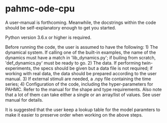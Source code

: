 # pahmc-ode-cpu

A user-manual is forthcoming. Meanwhile, the docstrings within the code should be self-explanatory enough to get you started.

Python version 3.6.x or higher is required.

Before running the code, the user is assumed to have the following:
	1) The dynamical system. If calling one of the built-in examples, the name
	of the dynamics must have a match in 'lib_dynamics.py'; if builing from 
	scratch, 'def_dynamics.py' must be ready to go.
	2) The data. If performing twin-experiments, the specs should be given but
	a data file is not required; if working with real data, the data should be
  prepared according to the user manual.
	3) If external stimuli are needed, a .npy file containing the time series; 
	4) Configuration of the code, including the hyper-parameters for PAHMC. 
	Refer to the manual for the shape and type requirements. Also note that a 
	lot of them can take either a single or an array/list of values. See user 
	manual for details.

It is suggested that the user keep a lookup table for the model paramters to 
make it easier to preserve order when working on the above steps.
